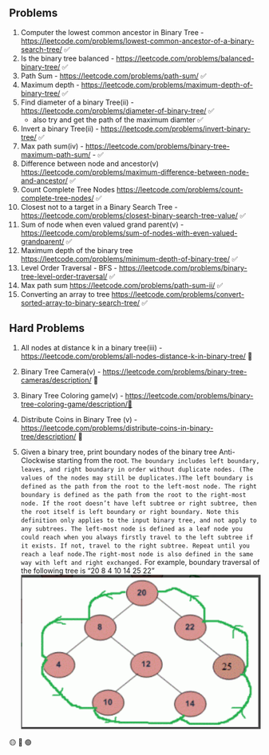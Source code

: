 
## Problems 

1. Computer the lowest common ancestor in Binary Tree	- https://leetcode.com/problems/lowest-common-ancestor-of-a-binary-search-tree/ ✅
2. Is the binary tree balanced - https://leetcode.com/problems/balanced-binary-tree/ ✅
3. Path Sum - https://leetcode.com/problems/path-sum/ ✅
4. Maximum depth - https://leetcode.com/problems/maximum-depth-of-binary-tree/ ✅
5. Find diameter of a binary Tree(ii) - https://leetcode.com/problems/diameter-of-binary-tree/ ✅
	- also try and get the path of the maximum diamter ✅
6. Invert a binary Tree(ii) - https://leetcode.com/problems/invert-binary-tree/ ✅
7. Max path sum(iv) - https://leetcode.com/problems/binary-tree-maximum-path-sum/ - ✅
8. Difference between node and ancestor(v) https://leetcode.com/problems/maximum-difference-between-node-and-ancestor/  ✅
9. Count Complete Tree Nodes https://leetcode.com/problems/count-complete-tree-nodes/ ✅
10. Closest not to a target in a Binary Search Tree  - https://leetcode.com/problems/closest-binary-search-tree-value/ ✅
11. Sum of node when even valued grand parent(v) - https://leetcode.com/problems/sum-of-nodes-with-even-valued-grandparent/  ✅
12. Maximum depth of the binary tree https://leetcode.com/problems/minimum-depth-of-binary-tree/ ✅
13. Level Order Traversal - BFS - https://leetcode.com/problems/binary-tree-level-order-traversal/ ✅
14. Max path sum https://leetcode.com/problems/path-sum-ii/ ✅
15. Converting an array to tree https://leetcode.com/problems/convert-sorted-array-to-binary-search-tree/ ✅


## Hard Problems

1. All nodes at distance k in a binary tree(iii) - https://leetcode.com/problems/all-nodes-distance-k-in-binary-tree/   🚫
2. Binary Tree Camera(v) - https://leetcode.com/problems/binary-tree-cameras/description/ 🚫
3. Binary Tree Coloring game(v) - https://leetcode.com/problems/binary-tree-coloring-game/description/🚫 
4. Distribute Coins in Binary Tree (v) - https://leetcode.com/problems/distribute-coins-in-binary-tree/description/ 🚫



1. Given a binary tree, print boundary nodes of the binary tree Anti-Clockwise starting from the root. 
	```The boundary includes left boundary, leaves, and right boundary in order without duplicate nodes. (The values of the nodes may still be duplicates.)The left boundary is defined as the path from the root to the left-most node. The right boundary is defined as the path from the root to the right-most node. If the root doesn’t have left subtree or right subtree, then the root itself is left boundary or right boundary. Note this definition only applies to the input binary tree, and not apply to any subtrees. The left-most node is defined as a leaf node you could reach when you always firstly travel to the left subtree if it exists. If not, travel to the right subtree. Repeat until you reach a leaf node.The right-most node is also defined in the same way with left and right exchanged.```
	For example, boundary traversal of the following tree is “20 8 4 10 14 25 22” 	
	![Pasted_image_20201006201421](/processed/images/Pasted_image_20201006201421.png)

🟡
🔴
🟢
   